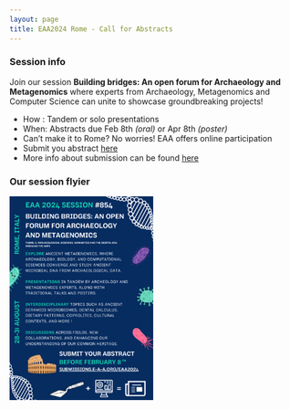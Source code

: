 ```yaml
---
layout: page
title: EAA2024 Rome - Call for Abstracts
---
```


### Session info
Join our session **Building bridges: An open forum for Archaeology and Metagenomics** where experts from Archaeology, Metagenomics and Computer Science can unite to showcase groundbreaking projects!

* How : Tandem or solo presentations
* When: Abstracts due Feb 8th *(oral)* or Apr 8th *(poster)*
* Can’t make it to Rome? No worries! EAA offers online participation
* Submit you abstract [here](https://submissions.e-a-a.org/eaa2024/)
* More info about submission can be found [here](https://www.e-a-a.org/EAA2024)

### Our session flyier
<img src="/assets/media/eaa_sessions_854_metagenomics.png" class="center" width="50%" >

